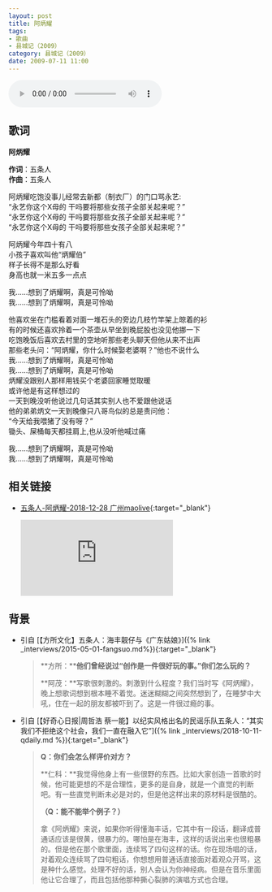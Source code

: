```yaml
---
layout: post
title: 阿炳耀
tags: 
- 歌曲
- 县城记（2009）
category: 县城记（2009）
date: 2009-07-11 11:00
---
```


<audio controls  loop style="width:60%;">
<source src="http://120.41.44.13/amobile.music.tc.qq.com/C400004CA7NW33rn7w.m4a?guid=2939078848&vkey=ADB489A5053DFB992AC3EFB0BB67AC70031742A2DB8BC4BE870280E9CDE06781F26BA42B7F5F9504A40013860D81627B523C33835E0DD3A1&uin=0&fromtag=66">
</audio>

## 歌词

**阿炳耀**

**作词**：五条人  
**作曲**：五条人

阿炳耀吃饱没事儿经常去新都（制衣厂）的门口骂永艺:  
“永艺你这个X母的 干吗要将那些女孩子全部关起来呢？”  
“永艺你这个X母的 干吗要将那些女孩子全部关起来呢？”  
“永艺你这个X母的 干吗要将那些女孩子全部关起来呢？”

阿炳耀今年四十有八  
小孩子喜欢叫他“炳耀伯”  
样子长得不是那么好看  
身高也就一米五多一点点

我……想到了炳耀啊，真是可怜呦  
我……想到了炳耀啊，真是可怜呦

他喜欢坐在门槛看着对面一堆石头的旁边几枝竹竿架上晾着的衫  
有的时候还喜欢拎着一个茶壶从早坐到晚屁股也没见他挪一下  
吃饱晚饭后喜欢去村里的空地听那些老头聊天但他从来不出声  
那些老头问：“阿炳耀，你什么时候娶老婆啊？”他也不说什么  
我……想到了炳耀啊，真是可怜呦  
我……想到了炳耀啊，真是可怜呦  
炳耀没跟别人那样用钱买个老婆回家睡觉取暖  
或许他是有这样想过的  
一天到晚没听他说过几句话其实别人也不爱跟他说话  
他的弟弟炳文一天到晚像只八哥鸟似的总是责问他：  
“今天给我喂猪了没有呀？”  
锄头、屎桶每天都挂肩上,也从没听他喊过痛 

我……想到了炳耀啊，真是可怜呦  
我……想到了炳耀啊，真是可怜呦

## 相关链接

- [五条人-阿炳耀-2018-12-28 广州maolive](https://www.bilibili.com/video/BV1Tt41167Ak?from=search&seid=15573703134413983186){:target="_blank"}

  <div class="iframe-container"><iframe class="responsive-iframe" src='http://player.bilibili.com/player.html?aid=39427648&cid=69277360&page=1&high_quality=1' frameborder="no" allowfullscreen="true"></iframe></div>

## 背景
* 引自 [【方所文化】五条人：海丰靓仔与《广东姑娘》]({% link _interviews/2015-05-01-fangsuo.md%}){:target="_blank"}
  > **方所：****他们曾经说过“创作是一件很好玩的事。”你们怎么玩的？**
  >
  > **阿茂：**写歌很刺激的。刺激到什么程度？我们当时写《阿炳耀》，晚上想歌词想到根本睡不着觉。迷迷糊糊之间突然想到了，在睡梦中大吼，住在一起的朋友都被吓到了。这是一件很过瘾的事。

* 引自 [【好奇心日报\|周哲浩 蔡一能】以纪实风格出名的民谣乐队五条人：“其实我们不拒绝这个社会，我们一直在融入它”]({% link _interviews/2018-10-11-qdaily.md %}){:target="_blank"}
  > **Q：你们会怎么样评价对方？**
  >
  > **仁科：**我觉得他身上有一些很野的东西。比如大家创造一首歌的时候，他可能更想的不是合理性，更多的是自身，就是一个直觉的判断吧。有一些直觉判断未必是对的，但是他这样出来的原材料是很酷的。
  >
  > **（Q：能不能举个例子？）**
  >
  > 拿《阿炳耀》来说，如果你听得懂海丰话，它其中有一段话，翻译成普通话应该是很黄，很暴力的。哪怕是在海丰，这样的话说出来也很粗暴的。但是他在那个歌里面，连续骂了四句这样的话。你在现场唱的话，对着观众连续骂了四句粗话，你想想用普通话直接面对着观众开骂，这是种什么感觉。处理不好的话，别人会认为你神经病。但是在音乐里面他让它合理了，而且包括他那种撕心裂肺的演唱方式也合理。

